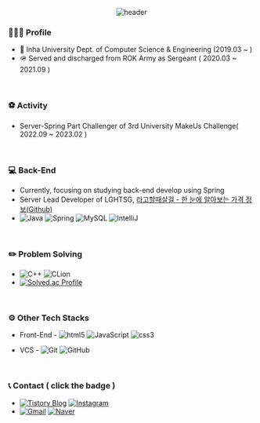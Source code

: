 <div align="center">

![header](https://capsule-render.vercel.app/api?type=rounded&color=00C73C&height=100&section=header&text=🍎🍀🌷🌿%20박준영의%20사이버%20텃밭%20🌺🌱🌾🌳&fontSize=48&fontColor=FBFCFC&animation=fadeIn&align="center")
</div>

### 👨🏻‍💻 Profile
+ 🏫 Inha University Dept. of Computer Science & Engineering (2019.03 ~ )
+ 🪖 Served and discharged from ROK Army as Sergeant ( 2020.03 ~ 2021.09 )

<br>

### ⚽️ Activity
+ Server-Spring Part Challenger of 3rd University MakeUs Challenge( 2022.09 ~ 2023.02 )

<br>

### 💻 Back-End
+ Currently, focusing on studying back-end develop using Spring
+ Server Lead Developer of LGHTSG, [라고할때살걸 - 한 눈에 알아보는 가격 정보(Github)](https://github.com/orgs/LGHTSG/repositories)
+ ![Java](https://img.shields.io/badge/java-000000?style=for-the-badge&logo=OpenJDK)
![Spring](https://img.shields.io/badge/spring-000000?style=for-the-badge&logo=spring)
![MySQL](https://img.shields.io/badge/MySQL-000000?style=for-the-badge&logo=mysql&logoColor=white)
![IntelliJ](https://img.shields.io/badge/IntelliJ%20IDEA-000000?style=for-the-badge&logo=IntelliJIDEA)


<br>

###  ✏️ Problem Solving
+ ![C++](https://img.shields.io/badge/c++-000000?style=for-the-badge&logo=c%2B%2B&logoColor=white)
![CLion](https://img.shields.io/badge/CLion-black?style=for-the-badge&logo=clion&logoColor=white)
+ [![Solved.ac Profile](http://mazassumnida.wtf/api/v2/generate_badge?boj=wns3887)](https://solved.ac/wns3887/)

<br>

### ⚙️ Other Tech Stacks
+ Front-End - ![html5](https://img.shields.io/badge/html5-000000?style=for-the-badge&logo=html5&logoColor=white)
![JavaScript](https://img.shields.io/badge/JavaScript-000000?style=for-the-badge&logo=JavaScript&logoColor=white)
![css3](https://img.shields.io/badge/css-000000?style=for-the-badge&logo=css3&logoColor=white)

+ VCS - ![Git](https://img.shields.io/badge/git-000000?style=for-the-badge&logo=git&logoColor=white)
![GitHub](https://img.shields.io/badge/github-%23121011.svg?style=for-the-badge&logo=github&logoColor=white)

<br>

### 📞 Contact ( click the badge )
+ [![Tistory Blog](https://img.shields.io/badge/Tistory%20Blog-000000?style=for-the-badge&logo=tistory&logoColor=white&link=https://codegarden-farmjun.tistory.com/)](https://codegarden-farmjun.tistory.com/) [![Instagram](https://img.shields.io/badge/Instagram-000000?style=for-the-badge&logo=Instagram&logoColor=white)](https://instagram.com/farm_june)
+ [![Gmail](https://img.shields.io/badge/Gmail-000000?style=for-the-badge&logo=gmail&logoColor=white)](mailto:junpreme1205@gmail.com) [![Naver](https://img.shields.io/badge/Naver-000000?style=for-the-badge&logo=Naver&logoColor=white)](mailto:wnsdud6969@naver.com)
